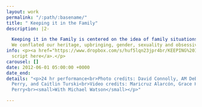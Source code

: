 ```yaml
---
layout: work
permalink: "/:path/:basename/"
title: " Keeping it in the Family"
description: |2-

  Keeping it in the Family is centered on the idea of family situations and abstracted through movements in a timeframe of 24 hours. We performed different tasks and situations non-stop for 24 hours in the two-level space at the Glasshouse. The whole day was divided into four sections: Family Feast (6p-1a), Family Everyday (1a-7a), Death (7a-9a), and Rebirth (9a-6p).
  We conflated our heritage, upbringing, gender, sexuality and obsessive impulses by stretching the limits of familial ties. Throughout the day one is enveloped in the messiness of being in a family as we create situations that are confrontational, intense, sexual, dismal, playful, banal, and, celebratory.
info: <p><a href="https://www.dropbox.com/s/huf5lqn23jpr4br/KEEPING%20IT%20IN%20THE%20FAMILY%20Script%20FINAL.pdf?dl=0">Download
  script here</a>.</p>
carousel: []
date: 2012-06-01 05:00:00 +0000
date_end:
details: "<p>24 hr performance<br>Photo credits: David Connolly, AM DeBrincat, Eyal
  Perry, and Caitlin Turski<br>Video credits: Maricruz Alarcón, Grace Hong, and Eyal
  Perry<br><small>With Michael Watson</small></p>"

---
```

